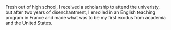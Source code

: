 <!--
title: University of New Mexico
description: Public research school in Albuquerque
location: Albuquerque, NM
start: 1999-09-05
end: 2001-04-28
-->

Fresh out of high school, I received a scholarship to attend the univeristy, but after two years of disenchantment, I enrolled in an English teaching program in France and made what was to be my first exodus from academia and the United States.
